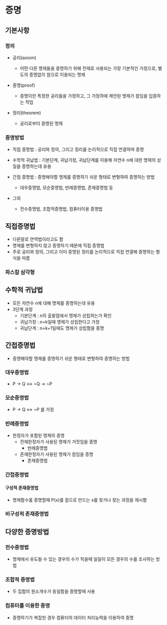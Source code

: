 # 증명
## 기본사항
### 정의
* 공리(axiom)
  * 어떤 다른 명제들을 증명하기 위해 전제로 사용되는 가장 기본적인 가정으로, 별도의 증명없이 참으로 이용되는 명제

* 증명(proof)
  * 증명이란 특정한 공리들을 가정하고, 그 가정하에 제안된 명제가 참임을 입증하는 작업

* 정리(theorem)
  * 공리로부터 증명된 명제

### 증명방법
* 직접 증명법 : 공리와 정의, 그리고 정리를 논리적으로 직접 연결하여 증명

* 수학적 귀납법 : 기본단계, 귀납가정, 귀납단계를 이용해 자연수 n에 대한 명제의 성질을 증명하는데 유용

* 간접 증명법 : 증명해야할 명제를 증명하기 쉬운 형태로 변형하여 증명하는 방법
  * 대우증명법, 모순증명법, 반례증명법, 존재증명법 등

* 그외
  * 전수증명법, 조합적증명법, 컴퓨터이용 증명법


## 직접증명법
* 다른말로 연역법이라고도 함
* 명제를 변형하지 않고 증명하기 때문에 직접 증명법
* 주로 공리와 정의, 그리고 이미 증명된 정리를 논리적으로 직접 연결해 증명하는 형식을 따름

### 파스칼 삼각형

## 수학적 귀납법
* 모든 자연수 n에 대해 명제를 증명하는데 유용
* 3단계 과정
  * 기본단계 : n의 출발점에서 명제가 성립하는가 확인
  * 귀납가정 : n=k일때 명제가 성립한다고 가정
  * 귀납단계 : n=k+1일때도 명제가 성립함을 증명

## 간접증명법
* 증명해야할 명제를 증명하기 쉬운 형태로 변형하여 증명하는 방법

### 대우증명법
* P -> Q <-> ~Q -> ~P

### 모순증명법
* P -> Q <-> ~P 를 가정

### 반례증명법
* 한정자가 포함된 명제의 증명
  * 전체한정자가 사용된 명제가 거짓임을 증명
    * 반례증명법
  * 존재한정자가 사용된 명제가 참임을 증명
    * 존재증명법


### 간접증명법
#### 구성적 존재증명법
* 명제함수를 증명할때 P(x)를 참으로 만드는 x를 찾거나 찾는 과정을 제시함

### 비구성적 존재증명법

## 다양한 증명방법
### 전수증명법
* 명제에서 유도될 수 있는 경우의 수가 적을때 일일이 모든 경우의 수를 조사하는 방법

### 조합적 증명법
* 두 집합의 원소개수가 동일함을 증명할때 사용

### 컴퓨터를 이용한 증명
* 증명하기가 복잡한 경우 컴퓨터의 데이터 처리능력을 이용하여 증명
